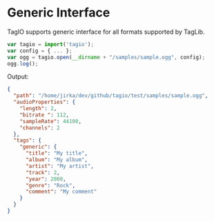 # Generic Interface

TagIO supports generic interface for all formats supported by TagLib.

```javascript
var tagio = import('tagio');
var config = { ... };
var ogg = tagio.open(__dirname + "/samples/sample.ogg", config);
ogg.log();
```
Output:

```json
{
  "path": "/home/jirka/dev/github/tagio/test/samples/sample.ogg",
  "audioProperties": {
    "length": 2,
    "bitrate ": 112,
    "sampleRate": 44100,
    "channels": 2
  },
  "tags": {
    "generic": {
      "title": "My title",
      "album": "My album",
      "artist": "My artist",
      "track": 2,
      "year": 2000,
      "genre": "Rock",
      "comment": "My comment"
    }
  }
}
```
